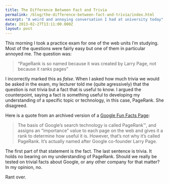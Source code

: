 ```yaml
---
title: The Difference Between Fact and Trivia
permalink: /blog/the-difference-between-fact-and-trivia/index.html
excerpt: "A weird and annoying conversation I had at university today"
date: 2013-02-27T13:11:00.000Z
layout: post
---
```


This morning I took a practice exam for one of the web units I’m studying. Most of the questions were fairly easy but one of them in particular annoyed me. The question was:

> “PageRank is so named because it was created by Larry Page, not because it ranks pages”

I incorrectly marked this as _false_. When I asked how much trivia we would be asked in the exam, my lecturer told me (quite agressively) that the question is not trivia but a fact that is useful to know. I argued the counterpoint, saying a fact is something useful to developing my understanding of a specific topic or technology, in this case, PageRank. She disagreed. 

Here is a quote from an archived version of a [Google Fun Facts Page](http://web.archive.org/web/20090424093934/http://www.google.com/press/funfacts.html):

> The basis of Google’s search technology is called PageRank™, and assigns an “importance” value to each page on the web and gives it a rank to determine how useful it is. However, that’s not why it’s called PageRank. It’s actually named after Google co-founder Larry Page.

The first part of that statement is the fact. The last sentence is trivia. It holds no bearing on my understanding of PageRank. Should we really be tested on trivial facts about Google, or any other company for that matter? In my opinion, no. 

Rant over.